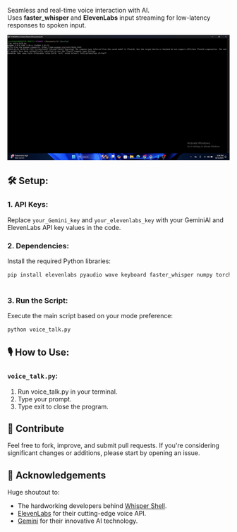 Seamless and real-time voice interaction with AI.  
Uses **faster_whisper** and **ElevenLabs** input streaming for low-latency responses to spoken input.

![🎥 Demo Video](demo.gif)  <!-- Menampilkan GIF langsung tanpa perlu diklik -->


## 🛠 Setup:

### 1. API Keys:

Replace `your_Gemini_key` and `your_elevenlabs_key` with your GeminiAI and ElevenLabs API key values in the code.

### 2. Dependencies:

Install the required Python libraries:
```bash
pip install elevenlabs pyaudio wave keyboard faster_whisper numpy torch
 

```

### 3. Run the Script:

Execute the main script based on your mode preference:

```bash
python voice_talk.py
```
## 🎙 How to Use:

### `voice_talk.py`:

1. Run voice_talk.py in your terminal.
2. Type your prompt.
3. Type exit to close the program.

## 🤝 Contribute

Feel free to fork, improve, and submit pull requests. If you're considering significant changes or additions, please start by opening an issue.

## 💖 Acknowledgements

Huge shoutout to:
- The hardworking developers behind [Whisper Shell](https://github.com/Manusiajago/Whisper-Shell.git).
- [ElevenLabs](https://www.elevenlabs.io/) for their cutting-edge voice API.
- [Gemini](https://www.gemini.ai/) for their innovative AI technology.

